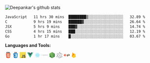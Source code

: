 ![Deepankar's github stats](https://github-readme-stats.vercel.app/api?username=Deep-Codes&count_private=true&show_icons=true&theme=radical)

<!--START_SECTION:waka-->
```text
JavaScript   11 hrs 30 mins  ████████▒░░░░░░░░░░░░░░░░   32.89 % 
C            9 hrs 19 mins   ██████▓░░░░░░░░░░░░░░░░░░   26.64 % 
JSX          5 hrs 9 mins    ███▓░░░░░░░░░░░░░░░░░░░░░   14.74 % 
CSS          4 hrs 15 mins   ███░░░░░░░░░░░░░░░░░░░░░░   12.19 % 
Go           1 hr 17 mins    █░░░░░░░░░░░░░░░░░░░░░░░░   03.67 % 
```
<!--END_SECTION:waka-->

**Languages and Tools:**

<p>
<img height="20" src="https://raw.githubusercontent.com/github/explore/80688e429a7d4ef2fca1e82350fe8e3517d3494d/topics/html/html.png">
<img height="20" src="https://raw.githubusercontent.com/github/explore/80688e429a7d4ef2fca1e82350fe8e3517d3494d/topics/css/css.png">
<img height="20" src="https://raw.githubusercontent.com/github/explore/80688e429a7d4ef2fca1e82350fe8e3517d3494d/topics/javascript/javascript.png">
<img height="20" src="https://raw.githubusercontent.com/github/explore/80688e429a7d4ef2fca1e82350fe8e3517d3494d/topics/vue/vue.png">
<img height="20" src="https://raw.githubusercontent.com/github/explore/80688e429a7d4ef2fca1e82350fe8e3517d3494d/topics/react/react.png">
<img height="20" src="https://raw.githubusercontent.com/github/explore/5c058a388828bb5fde0bcafd4bc867b5bb3f26f3/topics/express/express.png">
<img height="20" src="https://raw.githubusercontent.com/github/explore/80688e429a7d4ef2fca1e82350fe8e3517d3494d/topics/nodejs/nodejs.png">   
<img height="20" src="https://raw.githubusercontent.com/github/explore/80688e429a7d4ef2fca1e82350fe8e3517d3494d/topics/electron/electron.png">   
<img height="20" src="https://raw.githubusercontent.com/github/explore/80688e429a7d4ef2fca1e82350fe8e3517d3494d/topics/git/git.png">   
<img height="20" src="https://raw.githubusercontent.com/github/explore/80688e429a7d4ef2fca1e82350fe8e3517d3494d/topics/firebase/firebase.png">
</p>
